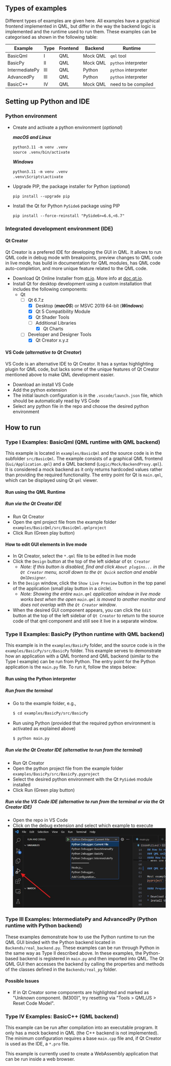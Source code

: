 ## Types of examples

Different types of examples are given here. All examples have a graphical frontend implemented in QML, but differ in the way the backend logic is implemented and the runtime used to run them. These examples can be categorised as shown in the following table:

| Example        | Type | Frontend | Backend  | Runtime              |
| -------------- | ---- | -------- | -------- | -------------------- |
| BasicQml       | I    | QML      | Mock QML | `qml` tool           |
| BasicPy        | II   | QML      | Mock QML | `python` interpreter |
| IntermediatePy | III  | QML      | Python   | `python` interpreter |
| AdvancedPy     | III  | QML      | Python   | `python` interpreter |
| BasicC++       | IV   | QML      | Mock QML | need to be compiled  |

## Setting up Python and IDE 

### Python environment

* Create and activate a python environment (_optional_)

  ***macOS and Linux***

  ```
  python3.11 -m venv .venv
  source .venv/bin/activate
  ```

  ***Windows***

  ```
  python3.11 -m venv .venv
  .venv\Scripts\activate
  ```

* Upgrade PIP, the package installer for Python (_optional_)

  ```
  pip install --upgrade pip
  ```
  
* Install the Qt for Python `PySide6` package using PIP

  ```
  pip install --force-reinstall "PySide6>=6.6,<6.7" 
  ```

### Integrated development environment (IDE)

#### Qt Creator

Qt Creator is a prefered IDE for developing the GUI in QML. It allows to run QML code in debug mode with breakpoints, preview changes to QML code in live mode, has build in documentation for QML modules, has QML code auto-completion, and more unique feature related to the QML code.

* Download Qt Online Installer from [qt.io](https://www.qt.io/download-qt-installer-oss). More info at [doc.qt.io](https://doc.qt.io/qt-6/qt-online-installation.html).
* Install Qt for desktop development using a custom installation that includes the following components:
    * Qt
	   * [ ] Qt 6.7.z
	       * [x] Desktop (***macOS***) or MSVC 2019 64-bit (***Windows***)
	       * [x] Qt 5 Compatibility Module
	       * [x] Qt Shader Tools
   	       * [ ] Additional Libraries
   	           * [x] Qt Charts  
	   * [ ] Developer and Designer Tools
	       * [x] Qt Creator x.y.z

#### VS Code (_alternative to Qt Creator_)

VS Code is an alternative IDE to Qt Creator. It has a syntax highlighting plugin for QML code, but lacks some of the unique features of Qt Creator mentioned above to make QML development easier.

* Download an install VS Code
* Add the python extension
* The initial launch configuration is in the `.vscode/launch.json` file, which should be automatically read by VS Code
* Select any python file in the repo and choose the desired python environment

## How to run

### Type I Examples: BasicQml (QML runtime with QML backend)

This example is located in `examples/BasicQml` and the source code is in the subfolder `src/BasicQml`. The example consists of a graphical QML frontend (`Gui/Application.qml`) and a QML backend (`Logic/Mock/BackendProxy.qml`). It is considered a mock backend as it only returns hardcoded values rather than providing the required functionality. The entry point for Qt is `main.qml`, which can be displayed using Qt `qml` viewer.

#### Run using the QML Runtime

##### Run via the Qt Creator IDE

* Run Qt Creator
* Open the qml project file from the example folder `examples/BasicQml/src/BasicQml.qmlproject`
* Click Run (Green play button)

#### How to edit GUI elements in live mode

* In Qt Creator, select the `*.qml` file to be edited in live mode
* Click the `Design` button at the top of the left sidebar of `Qt Creator`
    * _Note: If this button is disabled, find and click `About plugins...` in the `Qt Creator` menu, scroll down to the `Qt Quick` section and enable `QmlDesigner`._
* In the `Design` window, click the `Show Live Preview` button in the top panel of the application (small play button in a circle).
    * _Note: Showing the entire `main.qml` application window in live mode works best when the open `main.qml` is moved to another monitor and does not overlap with the `Qt Creator` window_.
* When the desired GUI component appears, you can click the `Edit` button at the top of the left sidebar of `Qt Creator` to return to the source code of that qml component and still see it live in a separate window.

### Type II Examples: BasicPy (Python runtime with QML backend)

This example is in the `examples/BasicPy` folder, and the source code is in the `examples/BasicPy/src/BasicPy` folder. This example serves to demonstrate how an application with a QML frontend and QML backend (similar to the Type I example) can be run from Python. The entry point for the Python application is the `main.py` file. To run it, follow the steps below:

#### Run using the Python interpreter

##### Run from the terminal

* Go to the example folder, e.g.,

  ```sh
  $ cd examples/BasicPy/src/BasicPy
  ```
* Run using Python (provided that the required python environment is activated as explained above)

  ```sh
  $ python main.py
  ```

##### Run via the Qt Creator IDE (_alternative to run from the terminal_)

* Run Qt Creator
* Open the python project file from the example folder `examples/BasicPy/src/BasicPy.pyproject`
* Select the desired python environment with the Qt `PySide6` module installed
* Click Run (Green play button)

##### Run via the VS Code IDE (_alternative to run from the terminal or via the Qt Creator IDE_)

* Open the repo in VS Code
* Click on the debug extension and select which example to execute
![Debug dropdown window](resources/images/vscode_debug.jpg)

### Type III Examples: IntermediatePy and AdvancedPy (Python runtime with Python backend)

These examples demonstrate how to use the Python runtime to run the QML GUI binded with the Python backend located in `Backends/real_backend.py`. These examples can be run through Python in the same way as Type II described above. In these examples, the Python-based backend is registered in `main.py` and then imported into QML. The Qt QML GUI then accesses the backend by calling the properties and methods of the classes defined in the `Backends/real_py` folder.

#### Possible Issues

* If in Qt Creator some components are highlighted and marked as "Unknown component. (M300)", try resetting via "Tools > QML/JS > Reset Code Model".

### Type IV Examples: BasicC++ (QML backend)

This example can be run after compilation into an executable program. It only has a mock backend in QML (the C++ backend is not implemented). The minimum configuration requires a base `main.cpp` file and, if Qt Creator is used as the IDE, a `*.pro` file.

This example is currently used to create a WebAssembly application that can be run inside a web browser.
